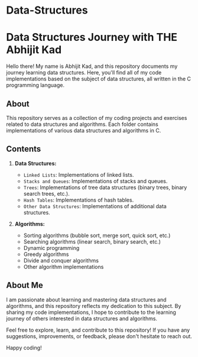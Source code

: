 # Data-Structures

# Data Structures Journey with THE Abhijit Kad

Hello there! My name is Abhijit Kad, and this repository documents my journey learning data structures. Here, you'll find all of my code implementations based on the subject of data structures, all written in the C programming language.

## About

This repository serves as a collection of my coding projects and exercises related to data structures and algorithms. Each folder contains implementations of various data structures and algorithms in C.

## Contents

1. **Data Structures:**
   - `Linked Lists`: Implementations of linked lists.
   - `Stacks and Queues`: Implementations of stacks and queues.
   - `Trees`: Implementations of tree data structures (binary trees, binary search trees, etc.).
   - `Hash Tables`: Implementations of hash tables.
   - `Other Data Structures`: Implementations of additional data structures.

2. **Algorithms:**
   - Sorting algorithms (bubble sort, merge sort, quick sort, etc.)
   - Searching algorithms (linear search, binary search, etc.)
   - Dynamic programming
   - Greedy algorithms
   - Divide and conquer algorithms
   - Other algorithm implementations

## About Me

I am passionate about learning and mastering data structures and algorithms, and this repository reflects my dedication to this subject. By sharing my code implementations, I hope to contribute to the learning journey of others interested in data structures and algorithms.

Feel free to explore, learn, and contribute to this repository! If you have any suggestions, improvements, or feedback, please don't hesitate to reach out.

Happy coding!

